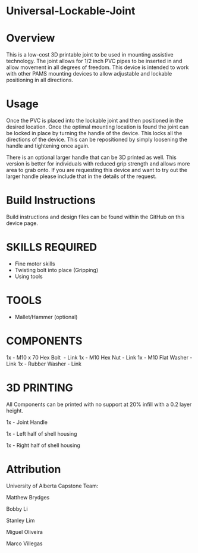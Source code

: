 # Universal-Lockable-Joint

# Overview

This is a low-cost 3D printable joint to be used in mounting assistive technology. The joint allows for 1/2 inch PVC pipes to be inserted in and allow movement in all degrees of freedom. This device is intended to work with other PAMS mounting devices to allow adjustable and lockable positioning in all directions.

# Usage

Once the PVC is placed into the lockable joint and then positioned in the desired location. Once the optimal mounting location is found the joint can be locked in place by turning the handle of the device. This locks all the directions of the device. This can be repositioned by simply loosening the handle and tightening once again.

There is an optional larger handle that can be 3D printed as well. This version is better for individuals with reduced grip strength and allows more area to grab onto. If you are requesting this device and want to try out the larger handle please include that in the details of the request.

# Build Instructions

Build instructions and design files can be found within the GitHub on this device page.

# SKILLS REQUIRED
- Fine motor skills 
- Twisting bolt into place (Gripping) 
- Using tools
# TOOLS
- Mallet/Hammer (optional)
# COMPONENTS
1x - M10 x 70 Hex Bolt  - Link
1x - M10 Hex Nut - Link
1x - M10 Flat Washer - Link
1x - Rubber Washer - Link
# 3D PRINTING

All Components can be printed with no support at 20% infill with a 0.2 layer height.

1x - Joint Handle

1x - Left half of shell housing

1x - Right half of shell housing

# Attribution

University of Alberta Capstone Team:

Matthew Brydges

Bobby Li

Stanley Lim

Miguel Oliveira

Marco Villegas
